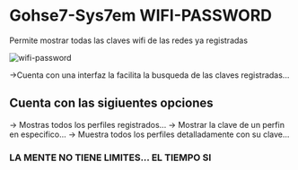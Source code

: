 # Gohse7-Sys7em WIFI-PASSWORD
Permite mostrar todas las claves wifi de las redes ya registradas

![wifi-password](https://github.com/gohset/WIFI-PASSWORD/assets/76674375/a98e803f-dfa0-4d5d-bf4f-0f79120a7853)

->Cuenta con una interfaz la facilita la busqueda de las claves registradas...

## Cuenta con las sigiuentes opciones

-> Mostras todos los perfiles registrados...
-> Mostrar la clave de un perfin en especifico...
-> Muestra todos los perfiles detalladamente con su clave...

### LA MENTE NO TIENE LIMITES... EL TIEMPO SI

